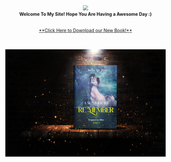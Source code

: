 <div align="center"><img src="img/Great_vibes_publishing-transparent_500.png" /><br /><b> Welcome To My Site! Hope You Are Having a Awesome Day :)</b><br /><br /><br />
  <a href="book">**Click Here to Download our New Book!**</a></div> <br/>
<br /><div align="center"><br /><img src="/3D-JPEG.jpg" /><br /><br /><br /><br />
